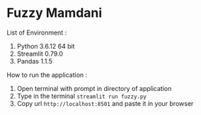 # Fuzzy Mamdani


List of Environment :
1. Python 3.6.12 64 bit
2. Streamlit 0.79.0
3. Pandas 1.1.5

How to run the application :
1. Open terminal with prompt in directory of application
2. Type in the terminal 
   ``` streamlit run fuzzy.py ```
3. Copy url ``` http://localhost:8501 ``` and paste it in your browser





